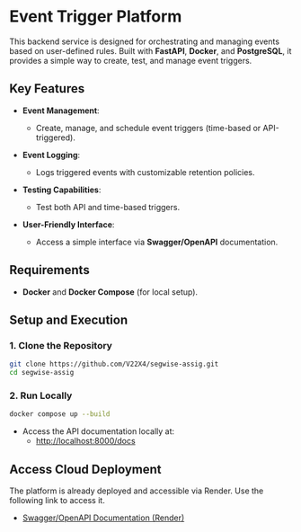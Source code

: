 
# Event Trigger Platform  

This backend service is designed for orchestrating and managing events based on user-defined rules. Built with **FastAPI**, **Docker**, and **PostgreSQL**, it provides a simple way to create, test, and manage event triggers.  

## Key Features  

- **Event Management**:  
  - Create, manage, and schedule event triggers (time-based or API-triggered).  

- **Event Logging**:  
  - Logs triggered events with customizable retention policies.  

- **Testing Capabilities**:  
  - Test both API and time-based triggers.  

- **User-Friendly Interface**:  
  - Access a simple interface via **Swagger/OpenAPI** documentation.  

## Requirements  

- **Docker** and **Docker Compose** (for local setup).  

## Setup and Execution  

### 1. Clone the Repository  

```bash  
git clone https://github.com/V22X4/segwise-assig.git
cd segwise-assig
```  

### 2. Run Locally  

```bash  
docker compose up --build  
```  

- Access the API documentation locally at:  
  - [http://localhost:8000/docs](http://localhost:8000/docs)  

## Access Cloud Deployment  

The platform is already deployed and accessible via Render. Use the following link to access it.
- [Swagger/OpenAPI Documentation (Render)](https://vishal-latest.onrender.com/docs)  

